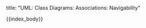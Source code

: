 <frontmatter>
title: "UML: Class Diagrams: Associations: Navigability"
</frontmatter>

{{index_body}}
